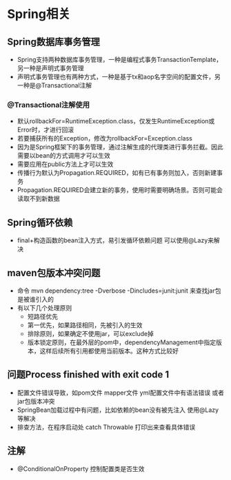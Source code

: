 # Spring相关

## Spring数据库事务管理

* Spring支持两种数据库事务管理，一种是编程式事务TransactionTemplate，另一种是声明式事务管理
* 声明式事务管理也有两种方式，一种是基于tx和aop名字空间的配置文件，另一种是@Transactional注解

### @Transactional注解使用

* 默认rollbackFor=RuntimeException.class，仅发生RuntimeException或Error时，才进行回滚
* 若要捕获所有的Exception，修改为rollbackFor=Exception.class
* 因为是Spring框架下的事务管理，通过注解生成的代理类进行事务拦截。因此需要以bean的方式调用才可以生效
* 需要应用在public方法上才可以生效
* 传播行为默认为Propagation.REQUIRED，如有已有事务则加入，否则新建事务
* Propagation.REQUIRED会建立新的事务，使用时需要明确场景。否则可能会读取不到新数据

## Spring循环依赖

* final+构造函数的bean注入方式，易引发循环依赖问题 可以使用@Lazy来解决

## maven包版本冲突问题

* 命令 mvn dependency:tree -Dverbose -Dincludes=junit:junit 来查找jar包是被谁引入的
* 有以下几个处理原则
  * 短路径优先
  * 第一优先，如果路径相同，先被引入的生效
  * 排除原则，如果确定不使用jar，可以exclude掉
  * 版本锁定原则，在最外层的pom中，dependencyManagement中指定版本，这样后续所有引用都使用当前版本。这种方式比较好

## 问题Process finished with exit code 1

* 配置文件错误导致，如pom文件 mapper文件 yml配置文件中有语法错误 或者jar包版本冲突
* SpringBean加载过程中有问题，比如依赖的bean没有被先注入 使用@Lazy等解决
* 排查方法，在程序启动处 catch Throwable 打印出来查看具体错误

## 注解

* @ConditionalOnProperty 控制配置类是否生效